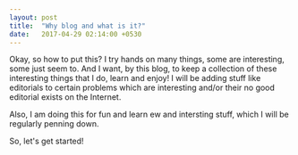 ```yaml
---
layout: post
title:  "Why blog and what is it?"
date:   2017-04-29 02:14:00 +0530
---
```


Okay, so how to put this? I try hands on many things, some are interesting, some just seem to. And I want, by this blog, to keep a collection of these interesting things that I do, learn and enjoy! I will be adding stuff like editorials to certain problems which are interesting and/or their no good editorial exists on the Internet.

Also, I am doing this for fun and learn ew and intersting stuff, which I will be regularly penning down.

So, let's get started!